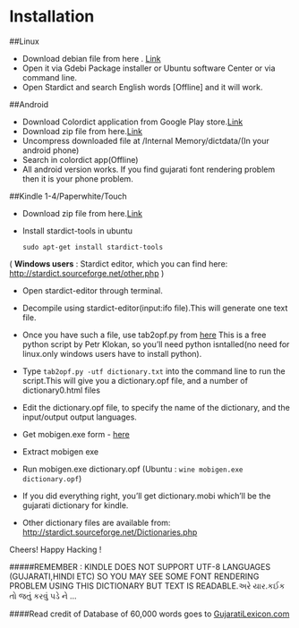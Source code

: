 Installation
=============

##Linux

- Download debian file from here . [Link](https://github.com/codejar-lab/oguj-dict-pkg/blob/master/oguj-dict-pkg1.1_all.deb)
- Open it via Gdebi Package installer or Ubuntu software Center or via command line.
- Open Stardict and search English words [Offline] and it will work.


##Android

- Download Colordict application from Google Play store.[Link](https://play.google.com/store/apps/details?id=com.socialnmobile.colordict&hl=en)
- Download zip file from here.[Link](https://github.com/codejar-lab/oguj-dict-pkg/blob/master/Android/opengujarat_android_all.zip)
- Uncompress downloaded file at /Internal Memory/dictdata/(In your android phone)
- Search in colordict app(Offline)
- All android version works. If you find gujarati font rendering problem then it is your phone problem.

##Kindle 1-4/Paperwhite/Touch

- Download zip file from here.[Link](https://github.com/codejar-lab/oguj-dict-pkg/blob/master/Android/opengujarat_android_all.zip)
- Install stardict-tools in ubuntu 
  
  `sudo apt-get install stardict-tools` 

( **Windows users** : Stardict editor, which you can find here: http://stardict.sourceforge.net/other.php )
- Open stardict-editor through terminal.
- Decompile using stardict-editor(input:ifo file).This will generate one text file.
- Once you have such a file, use tab2opf.py from [here](http://www.klokan.cz/projects/stardict-lingea/)
  This is a free python script by Petr Klokan, so you’ll need python isntalled(no need for linux.only windows users
  have to install python).

- Type `tab2opf.py -utf dictionary.txt` into the command line to run the script.This will give you a dictionary.opf file, and a number of dictionary0.html files

- Edit the dictionary.opf file, to specify the name of the dictionary, and the input/output output languages.

- Get mobigen.exe form - [here](http://www.mobipocket.com/soft/prcgen/mobigen.zip)

- Extract mobigen exe

- Run mobigen.exe dictionary.opf (Ubuntu : `wine mobigen.exe dictionary.opf`)

- If you did everything right, you’ll get dictionary.mobi which’ll be the gujarati dictionary for kindle.

- Other dictionary files are available from: http://stardict.sourceforge.net/Dictionaries.php

Cheers! Happy Hacking !

#####REMEMBER : KINDLE DOES NOT SUPPORT UTF-8 LANGUAGES (GUJARATI,HINDI ETC) SO YOU MAY SEE SOME FONT RENDERING PROBLEM USING THIS DICTIONARY BUT TEXT IS READABLE.અરે યાર.કઈક તો જતું કરવું પડે ને ...

####Read credit of Database of 60,000 words goes to [GujaratiLexicon.com](http://www.gujaratilexicon.com)
